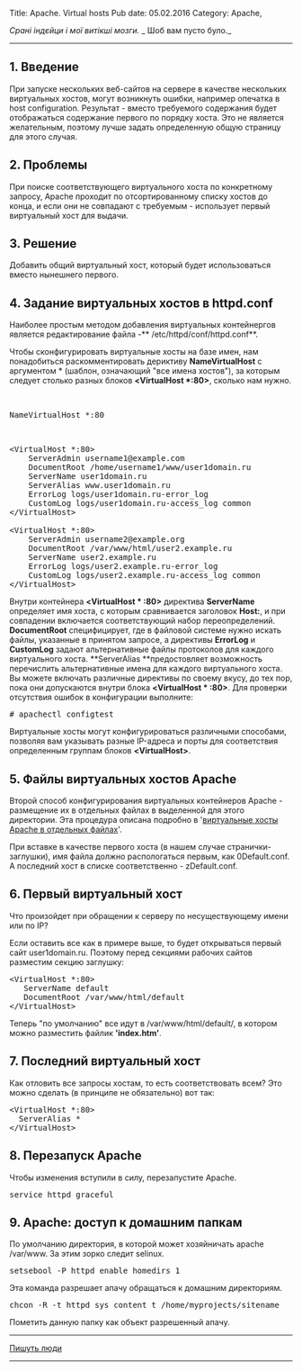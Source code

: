Title: Apache. Virtual hosts
Pub date: 05.02.2016
Category: Apache, 

_Срані індєйци і мої витікші мозги._
_ Шоб вам пусто було._

-----


<h2>1. Введение</h2>
При запуске нескольких веб-сайтов на сервере в качестве нескольких виртуальных хостов, могут возникнуть ошибки, например опечатка в host configuration. Результат - вместо требуемого содержания будет отображаться содержание первого по порядку хоста. Это не является желательным, поэтому лучше задать определенную общую страницу для этого случая.
<h2>2. Проблемы</h2>
При поиске соответствующего виртуального хоста по конкретному запросу, Apache проходит по отсортированному списку хостов до конца, и если они не совпадают с требуемым - использует первый виртуальный хост для выдачи.
<h2>3. Решение</h2>
Добавить общий виртуальный хост, который будет использоваться вместо нынешнего первого.
<h2>4. Задание виртуальных хостов в httpd.conf</h2>
Наиболее простым методом добавления виртуальных контейнергов является редактирование файла -** /etc/httpd/conf/httpd.conf**.

Чтобы сконфигурировать виртуальные хосты на базе имен, нам понадобиться раскомментировать дериктиву **NameVirtualHost** с аргументом * (шаблон, означающий "все имена хостов"), за которым следует столько разных блоков **&lt;VirtualHost *:80&gt;**, сколько нам нужно.

&nbsp;
<pre>NameVirtualHost *:80</pre>
&nbsp;
<pre>&lt;VirtualHost *:80&gt;
    ServerAdmin username1@example.com
    DocumentRoot /home/username1/www/user1domain.ru
    ServerName user1domain.ru
    ServerAlias www.user1domain.ru
    ErrorLog logs/user1domain.ru-error_log
    CustomLog logs/user1domain.ru-access_log common
&lt;/VirtualHost&gt;

&lt;VirtualHost *:80&gt;
    ServerAdmin username2@example.org
    DocumentRoot /var/www/html/user2.example.ru
    ServerName user2.example.ru
    ErrorLog logs/user2.example.ru-error_log
    CustomLog logs/user2.example.ru-access_log common
&lt;/VirtualHost&gt;</pre>
Внутри контейнера **&lt;VirtualHost * :80&gt;** директива **ServerName** определяет имя хоста, с которым сравнивается заголовок **Host:**, и при совпадении включается соответствующий набор переопределений. **DocumentRoot** специфицирует, где в файловой системе нужно искать файлы, указанные в принятом запросе, а директивы **ErrorLog** и **CustomLog** задают альтернативные файлы протоколов для каждого виртуального хоста. **ServerAlias **предостовляет возможность перечислить альтернативные имена для каждого виртуального хоста. Вы можете включать различные директивы по своему вкусу, до тех пор, пока они допускаются внутри блока **&lt;VirtualHost * :80&gt;**. Для проверки отсутствия ошибок в конфигурации выполните:
<pre># apachectl configtest
</pre>
Виртуальные хосты могут конфигурироваться различными способами, позволяя вам указывать разные IP-адреса и порты для соответствия определенным группам блоков **&lt;VirtualHost&gt;**.
<h2>5. Файлы виртуальных хостов Apache</h2>
Второй способ конфигурирования виртуальных контейнеров Apache - размещение их в отдельных файлах в выделенной для этого директории. Эта процедура описана подробно в '<a href="http://centos.name/?page/tipsandtricks/ApacheVhostDir">виртуальные хосты Apache в отдельных файлах</a>'.

При вставке в качестве первого хоста (в нашем случае странички-заглушки), имя файла должно распологаться первым, как 0Default.conf. А последний хост в списке соответственно - zDefault.conf.
<h2>6. Первый виртуальный хост</h2>
Что произойдет при обращении к серверу по несуществующему имени или по IP?

Если оставить все как в примере выше, то будет открываться первый сайт user1domain.ru. Поэтому перед секциями рабочих сайтов разместим секцию заглушку:
<pre>&lt;VirtualHost *:80&gt; 
   ServerName default
   DocumentRoot /var/www/html/default 
&lt;/VirtualHost&gt; 
</pre>
Теперь "по умолчанию" все идут в /var/www/html/default/, в котором можно разместить файлик **'index.htm'**.
<h2>7. Последний виртуальный хост</h2>
Как отловить все запросы хостам, то есть соответствовать всем? Это можно сделать (в принципе не обязательно) вот так:
<pre>&lt;VirtualHost *:80&gt;
  ServerAlias *
&lt;/VirtualHost&gt;
</pre>
<h2>8. Перезапуск Apache</h2>
Чтобы изменения вступили в силу, перезапустите Apache.
<pre>service httpd graceful
</pre>
<h2>9. Apache: доступ к домашним папкам</h2>
По умолчанию директория, в которой может хозяйничать apache /var/www. За этим зорко следит selinux.
<pre>setsebool -P httpd_enable_homedirs 1</pre>
Эта команда разрешает апачу обращаться к домашним директориям.
<pre>chcon -R -t httpd_sys_content_t /home/myprojects/sitename</pre>
Пометить данную папку как объект разрешенный апачу.

-----

<a href="http://centos.name/?page/tipsandtricks/ApacheVhostDefault" target="_blank">Пишуть люди</a>

-----